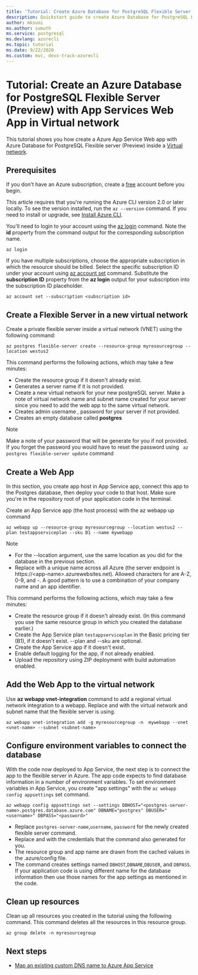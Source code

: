 ```yaml
---
title: 'Tutorial: Create Azure Database for PostgreSQL Flexible Server (Preview) and Azure App Service Web App in same virtual network'
description: Quickstart guide to create Azure Database for PostgreSQL Flexible Server (Preview) with Web App in a virtual network
author: mksuni
ms.author: sumuth
ms.service: postgresql
ms.devlang: azurecli
ms.topic: tutorial
ms.date: 9/22/2020
ms.custom: mvc, devx-track-azurecli
---
```


# Tutorial: Create an Azure Database for PostgreSQL Flexible Server (Preview) with App Services Web App in Virtual network

This tutorial shows you how create a Azure App Service Web app with Azure Database for PostgreSQL Flexible server (Preview) inside a [Virtual network](https://docs.microsoft.com/azure/virtual-network/virtual-networks-overview).

## Prerequisites

If you don't have an Azure subscription, create a [free](https://azure.microsoft.com/free/) account before you begin.

This article requires that you're running the Azure CLI version 2.0 or later locally. To see the version installed, run the `az --version` command. If you need to install or upgrade, see [Install Azure CLI](/cli/azure/install-azure-cli).

You'll need to login to your account using the [az login](/cli/azure/authenticate-azure-cli?view=interactive-log-in) command. Note the **id** property from the command output for the corresponding subscription name.

```azurecli
az login
```

If you have multiple subscriptions, choose the appropriate subscription in which the resource should be billed. Select the specific subscription ID under your account using [az account set](/cli/azure/account) command. Substitute the **subscription ID** property from the **az login** output for your subscription into the subscription ID placeholder.

```azurecli
az account set --subscription <subscription id>
```

## Create a Flexible Server in a new virtual network

Create a private flexible server inside a virtual network (VNET) using the following command:
```azurecli
az postgres flexible-server create --resource-group myresourcegroup --location westus2
```
This command performs the following actions, which may take a few minutes:

- Create the resource group if it doesn't already exist.
- Generates a server name if it is not provided.
- Create a new virtual network for your new postgreSQL server. Make a note of virtual network name and subnet name created for your server since you need to add the web app to the same virtual network.
- Creates admin username , password for your server if not provided.
- Creates an empty database called **postgres**

> [!NOTE]
> Make a note of your password that will be generate for you if not provided. If you forget the password you would have to reset the password using ``` az postgres flexible-server update``` command

## Create a Web App
In this section, you create app host in App Service app, connect this app to the Postgres database, then deploy your code to that host. Make sure you're in the repository root of your application code in the terminal.

Create an App Service app (the host process) with the az webapp up command

```azurecli
az webapp up --resource-group myresourcegroup --location westus2 --plan testappserviceplan --sku B1 --name mywebapp
```

> [!NOTE]
> - For the --location argument, use the same location as you did for the database in the previous section.
> - Replace <app-name> with a unique name across all Azure (the server endpoint is https://\<app-name>.azurewebsites.net). Allowed characters for <app-name> are A-Z, 0-9, and -. A good pattern is to use a combination of your company name and an app identifier.

This command performs the following actions, which may take a few minutes:

- Create the resource group if it doesn't already exist. (In this command you use the same resource group in which you created the database earlier.)
- Create the App Service plan ```testappserviceplan``` in the Basic pricing tier (B1), if it doesn't exist. --plan and --sku are optional.
- Create the App Service app if it doesn't exist.
- Enable default logging for the app, if not already enabled.
- Upload the repository using ZIP deployment with build automation enabled.

## Add the Web App to the virtual network
Use **az webapp vnet-integration** command to add a regional virtual network integration to a webapp. Replace <vnet-name> and <subnet-name> with the virtual network and subnet name that the flexible server is using.

```azurecli
az webapp vnet-integration add -g myresourcegroup -n  mywebapp --vnet <vnet-name> --subnet <subnet-name>
```

## Configure environment variables to connect the database
With the code now deployed to App Service, the next step is to connect the app to the flexible server in Azure. The app code expects to find database information in a number of environment variables. To set environment variables in App Service, you create "app settings" with the ```az webapp config appsettings``` set command.

```azurecli
az webapp config appsettings set --settings DBHOST="<postgres-server-name>.postgres.database.azure.com" DBNAME="postgres" DBUSER="<username>" DBPASS="<password>"
```


- Replace ```postgres-server-name```,```username```, ```password``` for the newly created flexible server command.
- Replace <username> and <password> with the credentials that the command also generated for you.
- The resource group and app name are drawn from the cached values in the .azure/config file.
- The command creates settings named ```DBHOST```,```DBNAME```,```DBUSER```, and ```DBPASS```. If your application code is using different name for the database information then use those names for the app settings as mentioned in the code.

## Clean up resources

Clean up all resources you created in the tutorial using the following command. This command deletes all the resources in this resource group.

```azurecli
az group delete -n myresourcegroup
```

## Next steps
- [Map an existing custom DNS name to Azure App Service](https://docs.microsoft.com/azure/app-service/app-service-web-tutorial-custom-domain)
